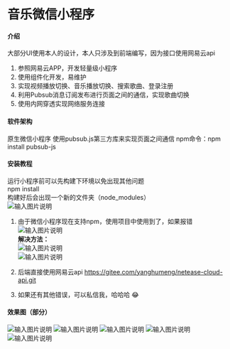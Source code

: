 # 音乐微信小程序

#### 介绍
大部分UI使用本人的设计，本人只涉及到前端编写，因为接口使用网易云api 
1. 参照网易云APP，开发轻量级小程序  
2. 使用组件化开发，易维护  
3. 实现视频播放切换、音乐播放切换、搜索歌曲、登录注册  
4. 利用Pubsub消息订阅发布进行页面之间的通信，实现歌曲切换  
5. 使用内网穿透实现网络服务连接

#### 软件架构
原生微信小程序
使用pubsub.js第三方库来实现页面之间通信
npm命令：npm install pubsub-js



#### 安装教程
运行小程序前可以先构建下环境以免出现其他问题  
npm install  
构建好后会出现一个新的文件夹（node_modules）  
![输入图片说明](https://images.gitee.com/uploads/images/2021/0822/211331_1bf7a111_8258296.png "屏幕截图.png")
1.  由于微信小程序现在支持npm，使用项目中使用到了，如果报错  
![输入图片说明](https://images.gitee.com/uploads/images/2021/0820/204914_7c9b9dcf_8258296.png "屏幕截图.png")  
 **解决方法：**   
![输入图片说明](https://images.gitee.com/uploads/images/2021/0820/205027_59400f52_8258296.png "屏幕截图.png")  
![输入图片说明](https://images.gitee.com/uploads/images/2021/0820/205153_498023d5_8258296.png "屏幕截图.png")  

2.  后端直接使用网易云api
    https://gitee.com/yanghumeng/netease-cloud-api.git

3.  如果还有其他错误，可以私信我，哈哈哈 :joy: 

#### 效果图（部分）
![输入图片说明](https://images.gitee.com/uploads/images/2021/0820/210909_e755b781_8258296.jpeg "index.JPG")
![输入图片说明](https://images.gitee.com/uploads/images/2021/0820/210933_a3294080_8258296.jpeg "video.JPG")
![输入图片说明](https://images.gitee.com/uploads/images/2021/0820/210954_ff2c1224_8258296.jpeg "recommend.JPG")
![输入图片说明](https://images.gitee.com/uploads/images/2021/0820/211011_3c507a02_8258296.jpeg "search.JPG")
![输入图片说明](https://images.gitee.com/uploads/images/2021/0820/211023_ea259386_8258296.jpeg "music.JPG")
